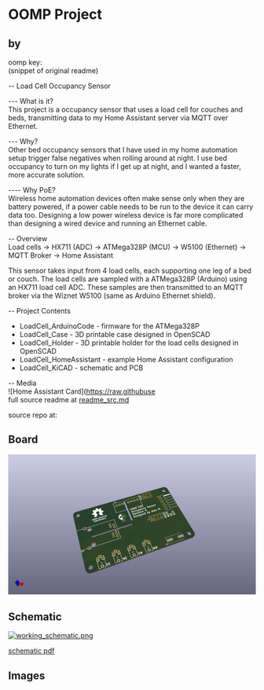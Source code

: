 # OOMP Project  
##   by   
  
oomp key:   
(snippet of original readme)  
  
-- Load Cell Occupancy Sensor  
  
--- What is it?  
This project is a occupancy sensor that uses a load cell for couches and beds, transmitting data to my Home Assistant server via MQTT over Ethernet.  
  
--- Why?  
Other bed occupancy sensors that I have used in my home automation setup trigger false negatives when rolling around at night.  I use bed occupancy to turn on my lights if I get up at night, and I wanted a faster, more accurate solution.  
  
---- Why PoE?  
Wireless home automation devices often make sense only when they are battery powered, if a power cable needs to be run to the device it can carry data too.  Designing a low power wireless device is far more complicated than designing a wired device and running an Ethernet cable.  
  
-- Overview  
Load cells → HX711 (ADC) → ATMega328P (MCU) → W5100 (Ethernet) → MQTT Broker → Home Assistant  
  
This sensor takes input from 4 load cells, each supporting one leg of a bed or couch.  The load cells are sampled with a ATMega328P (Arduino) using an HX711 load cell ADC.  These samples are then transmitted to an MQTT broker via the Wiznet W5100 (same as Arduino Ethernet shield).  
  
-- Project Contents  
-  LoadCell_ArduinoCode - firmware for the ATMega328P  
-  LoadCell_Case - 3D printable case designed in OpenSCAD  
-  LoadCell_Holder - 3D printable holder for the load cells designed in OpenSCAD  
-  LoadCell_HomeAssistant - example Home Assistant configuration  
-  LoadCell_KiCAD - schematic and PCB  
  
-- Media  
![Home Assistant Card](https://raw.githubuse  
  full source readme at [readme_src.md](readme_src.md)  
  
source repo at: []()  
## Board  
  
[![working_3d.png](working_3d_600.png)](working_3d.png)  
## Schematic  
  
[![working_schematic.png](working_schematic_600.png)](working_schematic.png)  
  
[schematic pdf](working_schematic.pdf)  
## Images  
